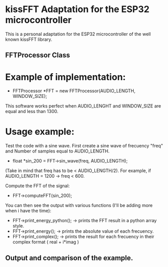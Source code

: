 # kissFFT Adaptation for the ESP32 microcontroller
This is a personal adaptation for the ESP32 microcontroller of the well known kissFFT library.

## FFTProcessor Class

# Example of implementation:

- FFTProcessor *FFT = new FFTProcessor(AUDIO_LENGTH, WINDOW_SIZE);

This software works perfect when AUDIO_LENGHT and WINDOW_SIZE are equal and less than 1300.

# Usage example:

Test the code with a sine wave. First create a sine wave of frecuency "freq" and Number of samples equal to AUDIO_LENGTH.

- float *sin_200 = FFT->sin_wave(freq, AUDIO_LENGTH);

(Take in mind that freq has to be < AUDIO_LENGTH/2). For example, if AUDIO_LENGTH = 1200 -> freq < 600.

Compute the FFT of the signal:

-  FFT->computeFFT(sin_200);

You can then see the output with various functions (I'll be adding more when i have the time):

- FFT->print_energy_python(); -> prints the FFT result in a python array style.
- FFT->print_energy();        -> prints the absolute value of each frecuency.
- FFT->print_complex();       -> prints the result for each frecuency in their complex format ( real + i*imag )

## Output and comparison of the example.



